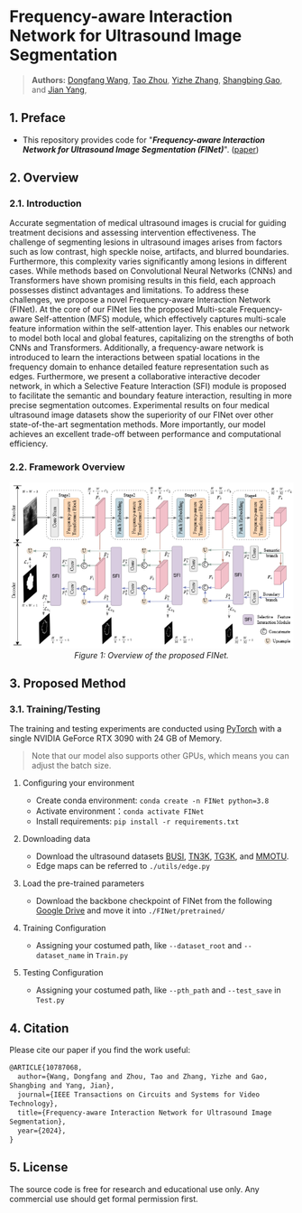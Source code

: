 # Frequency-aware Interaction Network for Ultrasound Image Segmentation

> **Authors:**
> [Dongfang Wang](),
> [Tao Zhou](https://taozh2017.github.io/),
> [Yizhe Zhang](https://yizhezhang.com/), 
> [Shangbing Gao](), and 
> [Jian Yang](https://scholar.google.com/citations?user=6CIDtZQAAAAJ&hl=en), 

## 1. Preface

- This repository provides code for "_**Frequency-aware Interaction Network for Ultrasound Image Segmentation (FINet)**_". 
([paper](https://ieeexplore.ieee.org/document/10787068))

## 2. Overview

### 2.1. Introduction

Accurate segmentation of medical ultrasound images is crucial for guiding treatment decisions and assessing intervention effectiveness. The challenge of segmenting lesions in ultrasound images arises from factors such as low contrast, high speckle noise, artifacts, and blurred boundaries. Furthermore, this complexity varies significantly among lesions in different cases. While methods based on Convolutional Neural Networks (CNNs) and Transformers have shown promising results in this field, each approach possesses distinct advantages and limitations. To address these challenges, we propose a novel Frequency-aware Interaction Network (FINet). At the core of our FINet lies the proposed Multi-scale Frequency-aware Self-attention (MFS) module, which effectively captures multi-scale feature information within the self-attention layer. This enables our network to model both local and global features, capitalizing on the strengths of both CNNs and Transformers. Additionally, a frequency-aware network is introduced to learn the interactions between spatial locations in the frequency domain to enhance detailed feature representation such as edges. Furthermore, we present a collaborative interactive decoder network, in which a Selective Feature Interaction (SFI) module is proposed to facilitate the semantic and boundary feature interaction, resulting in more precise segmentation outcomes. Experimental results on four medical ultrasound image datasets show the superiority of our FINet over other state-of-the-art segmentation methods. More importantly, our model achieves an excellent trade-off between performance and computational efficiency.

### 2.2. Framework Overview

<p align="center">
    <img src="framework.png"/> <br />
    <em> 
    Figure 1: Overview of the proposed FINet.
    </em>
</p>

## 3. Proposed Method

### 3.1. Training/Testing

The training and testing experiments are conducted using [PyTorch](https://github.com/pytorch/pytorch) with 
a single NVIDIA GeForce RTX 3090 with 24 GB of Memory.

> Note that our model also supports other GPUs, which means you can adjust the batch size.

1. Configuring your environment
    - Create conda environment: `conda create -n FINet python=3.8`
    - Activate environment：`conda activate FINet`
    - Install requirements: `pip install -r requirements.txt`

3. Downloading data
    - Download the ultrasound datasets [BUSI](https://scholar.cu.edu.eg/?q=afahmy/pages/dataset), [TN3K](https://github.com/haifangong/TRFE-Net-for-thyroid-nodule-segmentation), [TG3K](https://github.com/haifangong/TRFE-Net-for-thyroid-nodule-segmentation), and [MMOTU](https://github.com/cv516Buaa/MMOTU_DS2Net).
    - Edge maps can be referred to `./utils/edge.py`
4. Load the pre-trained parameters
    - Download the backbone checkpoint of FINet from the following [Google Drive](https://drive.google.com/file/d/1wlJEtRpn3ekdKRA_WP6tcYxREw6LNeto/view?usp=sharing) and move it into `./FINet/pretrained/`
6. Training Configuration
    - Assigning your costumed path, like `--dataset_root` and `--dataset_name` in `Train.py`
8. Testing Configuration
    - Assigning your costumed path, like `--pth_path` and `--test_save` in `Test.py`

## 4. Citation
Please cite our paper if you find the work useful: 

    @ARTICLE{10787068,
      author={Wang, Dongfang and Zhou, Tao and Zhang, Yizhe and Gao, Shangbing and Yang, Jian},
      journal={IEEE Transactions on Circuits and Systems for Video Technology}, 
      title={Frequency-aware Interaction Network for Ultrasound Image Segmentation}, 
      year={2024},
    }




## 5. License

The source code is free for research and educational use only. Any commercial use should get formal permission first.
